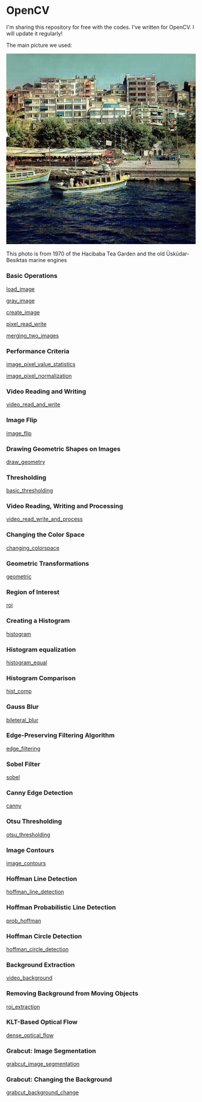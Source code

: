 # OpenCV

I'm sharing this repository for free with the codes. I've written for OpenCV. I will update it regularly!

The main picture we used:

![](img/resim.jpg)

This photo is from 1970 of the Hacibaba Tea Garden and the old Üsküdar-Besiktas marine engines

### Basic Operations
[load_image](./load_image.py)

[gray_image](./gray_image.py)

[create_image](./create_image.py)

[pixel_read_write](./pixel_read_write.py)

[merging_two_images](./merging_two_images.py)

### Performance Criteria
[image_pixel_value_statistics](./image_pixel_value_statistics.py)

[image_pixel_normalization](./image_pixel_normalization.py)

### Video Reading and Writing
[video_read_and_write](./video_read_and_write.py)

### Image Flip
[image_flip](./image_flip.py)

### Drawing Geometric Shapes on Images
[draw_geometry](./draw_geometry.py)

### Thresholding
[basic_thresholding](./basic_thresholding.py)

### Video Reading, Writing and Processing
[video_read_write_and_process](./video_read_write_and_process.py)

### Changing the Color Space
[changing_colorspace](./changing_colorspace.py)

### Geometric Transformations
[geometric](./geometric.py)

### Region of Interest
[roi](./roi.py)

### Creating a Histogram
[histogram](./histogram.py)

### Histogram equalization
[histogram_equal](./histogram_equal.py)

### Histogram Comparison
[hist_comp](./hist_comp.py)

### Gauss Blur
[bileteral_blur](./bileteral_blur.py)

### Edge-Preserving Filtering Algorithm
[edge_filtering](./edge_filtering.py)

### Sobel Filter
[sobel](./sobel.py)

### Canny Edge Detection
[canny](./canny.py)

### Otsu Thresholding
[otsu_thresholding](./otsu_thresholding.py)

### Image Contours
[image_contours](./image_contours.py)

### Hoffman Line Detection
[hoffman_line_detection](./hoffman_line_detection.py)

### Hoffman Probabilistic Line Detection
[prob_hoffman](./prob_hoffman.py)

### Hoffman Circle Detection
[hoffman_circle_detection](./hoffman_circle_detection.py)

### Background Extraction
[video_background](./video_background.py)

### Removing Background from Moving Objects
[roi_extraction](./roi_extraction.py)

### KLT-Based Optical Flow
[dense_optical_flow](./dense_optical_flow.py)

### Grabcut: Image Segmentation
[grabcut_image_segmentation](./grabcut_image_segmentation.py)

### Grabcut: Changing the Background
[grabcut_background_change](./grabcut_background_change.py)

